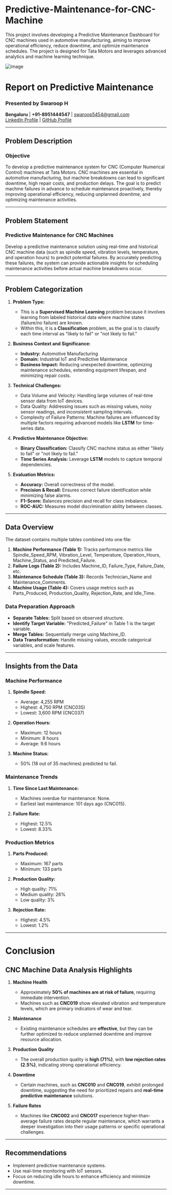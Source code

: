 # Predictive-Maintenance-for-CNC-Machine
This project involves developing a Predictive Maintenance Dashboard for CNC machines used in automotive manufacturing, aiming to improve operational efficiency, reduce downtime, and optimize maintenance schedules. The project is designed for Tata Motors and leverages advanced analytics and machine learning technique.

![image](https://github.com/user-attachments/assets/7a46a072-fb44-4bb6-b4d9-c0cf1e4b1798)


# Report on Predictive Maintenance

### Presented by Swaroop H  
**Bengaluru** | **+91-8951444547** | [swaroop5454@gmail.com](mailto:swaroop5454@gmail.com)  
[LinkedIn Profile](https://www.linkedin.com/in/swaroop5454/) | [GitHub Profile](https://github.com/swaroop5454)

---

## Problem Description

### Objective  
To develop a predictive maintenance system for CNC (Computer Numerical Control) machines at Tata Motors. CNC machines are essential in automotive manufacturing, but machine breakdowns can lead to significant downtime, high repair costs, and production delays. The goal is to predict machine failures in advance to schedule maintenance proactively, thereby improving operational efficiency, reducing unplanned downtime, and optimizing maintenance activities.

---

## Problem Statement

### Predictive Maintenance for CNC Machines  
Develop a predictive maintenance solution using real-time and historical CNC machine data (such as spindle speed, vibration levels, temperature, and operation hours) to predict potential failures. By accurately predicting these failures, the system can provide actionable insights for scheduling maintenance activities before actual machine breakdowns occur.

---

## Problem Categorization

1. **Problem Type:**  
   - This is a **Supervised Machine Learning** problem because it involves learning from labeled historical data where machine states (failure/no failure) are known.
   - Within this, it is a **Classification** problem, as the goal is to classify each time interval as "likely to fail" or "not likely to fail."

2. **Business Context and Significance:**  
   - **Industry:** Automotive Manufacturing  
   - **Domain:** Industrial IoT and Predictive Maintenance  
   - **Business Impact:** Reducing unexpected downtime, optimizing maintenance schedules, extending equipment lifespan, and minimizing repair costs.

3. **Technical Challenges:**  
   - Data Volume and Velocity: Handling large volumes of real-time sensor data from IoT devices.  
   - Data Quality: Addressing issues such as missing values, noisy sensor readings, and inconsistent sampling intervals.  
   - Complexity of Failure Patterns: Machine failures are influenced by multiple factors requiring advanced models like **LSTM** for time-series data.  

4. **Predictive Maintenance Objective:**  
   - **Binary Classification:** Classify CNC machine status as either "likely to fail" or "not likely to fail."  
   - **Time Series Analysis:** Leverage **LSTM** models to capture temporal dependencies.  

5. **Evaluation Metrics:**  
   - **Accuracy:** Overall correctness of the model.  
   - **Precision & Recall:** Ensures correct failure identification while minimizing false alarms.  
   - **F1-Score:** Balances precision and recall for class imbalance.  
   - **ROC-AUC:** Measures model discrimination ability between classes.

---

## Data Overview

The dataset contains multiple tables combined into one file:

1. **Machine Performance (Table 1):** Tracks performance metrics like Spindle_Speed_RPM, Vibration_Level, Temperature, Operation_Hours, Machine_Status, and Predicted_Failure.  
2. **Failure Logs (Table 2):** Includes Machine_ID, Failure_Type, Failure_Date, etc.  
3. **Maintenance Schedule (Table 3):** Records Technician_Name and Maintenance_Comments.  
4. **Machine Usage (Table 4):** Covers usage metrics such as Parts_Produced, Production_Quality, Rejection_Rate, and Idle_Time.  

### Data Preparation Approach

- **Separate Tables:** Split based on observed structure.  
- **Identify Target Variable:** "Predicted_Failure" in Table 1 is the target variable.  
- **Merge Tables:** Sequentially merge using Machine_ID.  
- **Data Transformation:** Handle missing values, encode categorical variables, and scale features.  

---

## Insights from the Data

### Machine Performance
1. **Spindle Speed:**  
   - Average: 4,255 RPM  
   - Highest: 4,750 RPM (CNC035)  
   - Lowest: 3,600 RPM (CNC037)  

2. **Operation Hours:**  
   - Maximum: 12 hours  
   - Minimum: 8 hours  
   - Average: 9.6 hours  

3. **Machine Status:**  
   - 50% (18 out of 35 machines) predicted to fail.

### Maintenance Trends
1. **Time Since Last Maintenance:**  
   - Machines overdue for maintenance: None.  
   - Earliest last maintenance: 101 days ago (CNC015).  

2. **Failure Rate:**  
   - Highest: 12.5%  
   - Lowest: 8.33%  

### Production Metrics
1. **Parts Produced:**  
   - Maximum: 167 parts  
   - Minimum: 133 parts  

2. **Production Quality:**  
   - High quality: 71%  
   - Medium quality: 26%  
   - Low quality: 3%  

3. **Rejection Rate:**  
   - Highest: 4.5%  
   - Lowest: 1.2%  

---
# Conclusion

## CNC Machine Data Analysis Highlights

1. **Machine Health**  
   - Approximately **50% of machines are at risk of failure**, requiring immediate intervention.  
   - Machines such as **CNC019** show elevated vibration and temperature levels, which are primary indicators of wear and tear.

2. **Maintenance**  
   - Existing maintenance schedules are **effective**, but they can be further optimized to reduce unplanned downtime and improve resource allocation.

3. **Production Quality**  
   - The overall production quality is **high (71%)**, with **low rejection rates (2.5%)**, indicating strong operational efficiency.

4. **Downtime**  
   - Certain machines, such as **CNC010** and **CNC019**, exhibit prolonged downtime, suggesting the need for prioritized repairs and **real-time predictive maintenance** solutions.

5. **Failure Rates**  
   - Machines like **CNC002** and **CNC017** experience higher-than-average failure rates despite regular maintenance, which warrants a deeper investigation into their usage patterns or specific operational challenges.

---

## Recommendations

- Implement predictive maintenance systems.  
- Use real-time monitoring with IoT sensors.  
- Focus on reducing idle hours to enhance efficiency and minimize downtime.  
---
